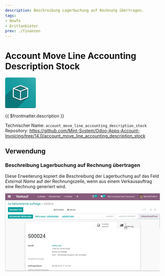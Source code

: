 ```yaml
---
description: Beschreibung Lagerbuchung auf Rechnung übertragen.
tags:
- HowTo
- Drittanbieter
prev: ./finanzen
---
```

# Account Move Line Accounting Description Stock

![icon_oms_box](assets/icon_oms_box.png)

{{ $frontmatter.description }}

Technischer Name: `account_move_line_accounting_description_stock`\
Repository: <https://github.com/Mint-System/Odoo-Apps-Account-Invoicing/tree/14.0/account_move_line_accounting_description_stock>

## Verwendung

### Beschreibung Lagerbuchung auf Rechnung übertragen

Diese Erweiterung kopiert die Beschreibung der Lagerbuchung auf das Feld *External Name* auf der Rechnungszeile, wenn aus einem Verkausauftrag eine Rechnung generiert wird.

![Account Move Line Accounting Description Stock](assets/Account%20Move%20Line%20Accounting%20Description%20Stock.gif)

